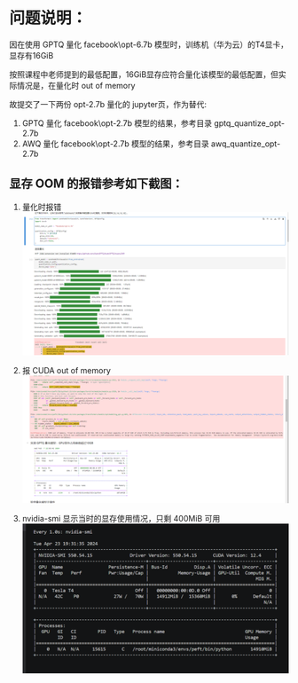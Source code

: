 # 问题说明：

因在使用 GPTQ 量化 facebook\opt-6.7b 模型时，训练机（华为云）的T4显卡，显存有16GiB

按照课程中老师提到的最低配置，16GiB显存应符合量化该模型的最低配置，但实际情况是，在量化时 out of memory

故提交了一下两份 opt-2.7b 量化的 jupyter页，作为替代:
1. GPTQ 量化 facebook\opt-2.7b 模型的结果，参考目录 gptq_quantize_opt-2.7b
2. AWQ 量化 facebook\opt-2.7b 模型的结果，参考目录 awq_quantize_opt-2.7b

## 显存 OOM 的报错参考如下截图：
1. 量化时报错
![gptq_quantize_error.png](gptq_quantize_error.png)

2. 报 CUDA out of memory 
![quantize_cuda_oom.png](quantize_cuda_oom.png)

3. nvidia-smi 显示当时的显存使用情况，只剩 400MiB 可用
![nvidia-smi_gpu_memory.png](nvidia-smi_gpu_memory.png)